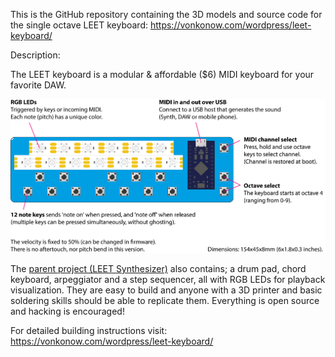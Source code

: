 This is the GitHub repository containing the 3D models and source code for the single octave LEET keyboard: https://vonkonow.com/wordpress/leet-keyboard/


Description: 

The LEET keyboard is a modular & affordable ($6) MIDI keyboard for your favorite DAW.


![image](/Keyboard/leet_keyboard.png)


The [parent project (LEET Synthesizer)](https://vonkonow.com/wordpress/leet-synthesizer/) also contains; a drum pad, chord keyboard, arpeggiator and a step sequencer, all with RGB LEDs for playback visualization.
They are easy to build and anyone with a 3D printer and basic soldering skills should be able to replicate them. Everything is open source and hacking is encouraged!

For detailed building instructions visit: https://vonkonow.com/wordpress/leet-keyboard/
